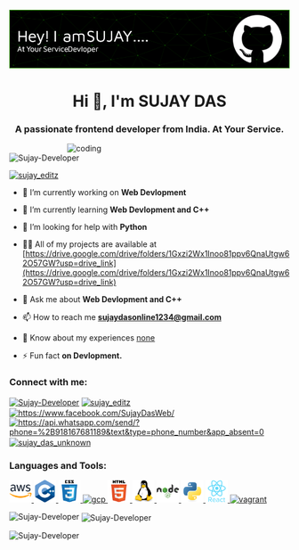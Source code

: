 ![logo](https://github.com/Sujay-Developer/Sujay-Developer/blob/main/Github%20Header%20Upper%20Image.png)
<h1 align="center">Hi 👋, I'm SUJAY DAS</h1>
<h3 align="center">A passionate frontend developer from India. At Your Service.</h3>

<img align="right" alt="coding" width="400" src="https://user-images.githubusercontent.com/55389276/140866485-8fb1c876-9a8f-4d6a-98dc-08c4981eaf70.gif">

<p align="left"> <img src="https://komarev.com/ghpvc/?username=Sujay-Developer&label=Profile%20views&color=0e75b6&style=flat" alt="Sujay-Developer" /> </p>

<p align="left"> <a href="https://twitter.com/sujay_editz" target="blank"><img src="https://img.shields.io/twitter/follow/sujay_editz?logo=twitter&style=for-the-badge" alt="sujay_editz" /></a> </p>

- 🔭 I’m currently working on **Web Devlopment**

- 🌱 I’m currently learning **Web Devlopment and C++**

- 🤝 I’m looking for help with **Python**

- 👨‍💻 All of my projects are available at [https://drive.google.com/drive/folders/1Gxzi2Wx1Inoo81ppv6QnaUtgw62O57GW?usp=drive_link](https://drive.google.com/drive/folders/1Gxzi2Wx1Inoo81ppv6QnaUtgw62O57GW?usp=drive_link)

- 💬 Ask me about **Web Devlopment and C++**

- 📫 How to reach me **sujaydasonline1234@gmail.com**

- 📄 Know about my experiences [none](none)

- ⚡ Fun fact **on Devlopment.**

<h3 align="left">Connect with me:</h3>
<p align="left">
<a href="https://codepen.io/Sujay-Developer" target="blank"><img align="center" src="https://raw.githubusercontent.com/rahuldkjain/github-profile-readme-generator/master/src/images/icons/Social/codepen.svg" alt="Sujay-Developer" height="30" width="40" /></a>
<a href="https://twitter.com/sujay_editz" target="blank"><img align="center" src="https://raw.githubusercontent.com/rahuldkjain/github-profile-readme-generator/master/src/images/icons/Social/twitter.svg" alt="sujay_editz" height="30" width="40" /></a>
<a href="https://www.facebook.com/SujayDasWeb/" target="blank_"><img align="center" src="https://raw.githubusercontent.com/rahuldkjain/github-profile-readme-generator/master/src/images/icons/Social/facebook.svg" alt="https://www.facebook.com/SujayDasWeb/" height="30" width="40" /></a>
  <a href="https://api.whatsapp.com/send/?phone=%2B918167681189&text&type=phone_number&app_absent=0" target="blank"><img align="center" src="https://upload.wikimedia.org/wikipedia/commons/6/6b/WhatsApp.svg" alt="https://api.whatsapp.com/send/?phone=%2B918167681189&text&type=phone_number&app_absent=0" height="30" width="40" /></a>
<a href="https://instagram.com/sujay_das_unknown" target="blank"><img align="center" src="https://raw.githubusercontent.com/rahuldkjain/github-profile-readme-generator/master/src/images/icons/Social/instagram.svg" alt="sujay_das_unknown" height="30" width="40" /></a>
</p>

<h3 align="left">Languages and Tools:</h3>
<p align="left"> <a href="https://aws.amazon.com" target="_blank" rel="noreferrer"> <img src="https://raw.githubusercontent.com/devicons/devicon/master/icons/amazonwebservices/amazonwebservices-original-wordmark.svg" alt="aws" width="40" height="40"/> </a> <a href="https://www.w3schools.com/cpp/" target="_blank" rel="noreferrer"> <img src="https://raw.githubusercontent.com/devicons/devicon/master/icons/cplusplus/cplusplus-original.svg" alt="cplusplus" width="40" height="40"/> </a> <a href="https://www.w3schools.com/css/" target="_blank" rel="noreferrer"> <img src="https://raw.githubusercontent.com/devicons/devicon/master/icons/css3/css3-original-wordmark.svg" alt="css3" width="40" height="40"/> </a> <a href="https://cloud.google.com" target="_blank" rel="noreferrer"> <img src="https://www.vectorlogo.zone/logos/google_cloud/google_cloud-icon.svg" alt="gcp" width="40" height="40"/> </a> <a href="https://www.w3.org/html/" target="_blank" rel="noreferrer"> <img src="https://raw.githubusercontent.com/devicons/devicon/master/icons/html5/html5-original-wordmark.svg" alt="html5" width="40" height="40"/> </a> <a href="https://www.linux.org/" target="_blank" rel="noreferrer"> <img src="https://raw.githubusercontent.com/devicons/devicon/master/icons/linux/linux-original.svg" alt="linux" width="40" height="40"/> </a> <a href="https://nodejs.org" target="_blank" rel="noreferrer"> <img src="https://raw.githubusercontent.com/devicons/devicon/master/icons/nodejs/nodejs-original-wordmark.svg" alt="nodejs" width="40" height="40"/> </a> <a href="https://www.python.org" target="_blank" rel="noreferrer"> <img src="https://raw.githubusercontent.com/devicons/devicon/master/icons/python/python-original.svg" alt="python" width="40" height="40"/> </a> <a href="https://reactjs.org/" target="_blank" rel="noreferrer"> <img src="https://raw.githubusercontent.com/devicons/devicon/master/icons/react/react-original-wordmark.svg" alt="react" width="40" height="40"/> </a> <a href="https://www.vagrantup.com/" target="_blank" rel="noreferrer"> <img src="https://www.vectorlogo.zone/logos/vagrantup/vagrantup-icon.svg" alt="vagrant" width="40" height="40"/> </a> </p>

<p><img align="left" src="https://github-readme-stats.vercel.app/api/top-langs?username=Sujay-Developer&show_icons=true&locale=en&layout=compact" alt="Sujay-Developer" /></p>

<p>&nbsp;<img align="center" src="https://github-readme-stats.vercel.app/api?username=Sujay-Developer&show_icons=true&locale=en" alt="Sujay-Developer" /></p>

<p><img align="center" src="https://github-readme-streak-stats.herokuapp.com/?user=Sujay-Developer&" alt="Sujay-Developer" /></p>
